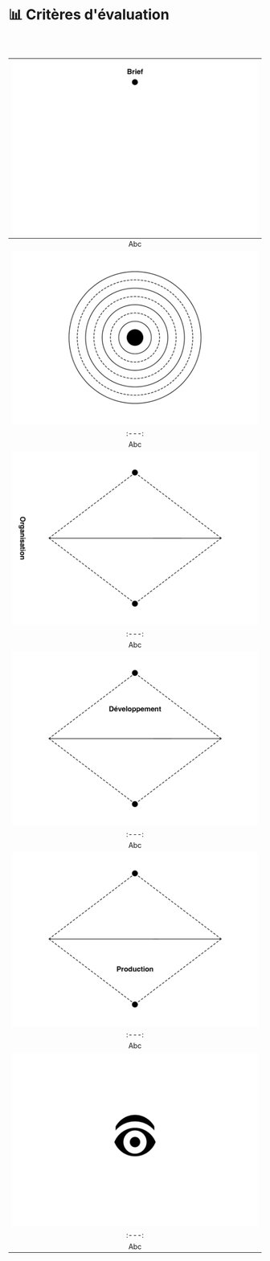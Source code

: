 # 📊 Critères d'évaluation

### &nbsp;


|![](links/_Eval23.gif) |
|:---:|
| Abc | 
|![](links/_Eval28.gif) |
|:---:|
| Abc | 
|![](links/_Eval29.gif) |
|:---:|
| Abc | 
|![](links/_Eval34.gif) |
|:---:|
| Abc | 
|![](links/_Eval39.gif) |
|:---:|
| Abc | 
|![](links/_Eval44.gif) |
|:---:|
| Abc |